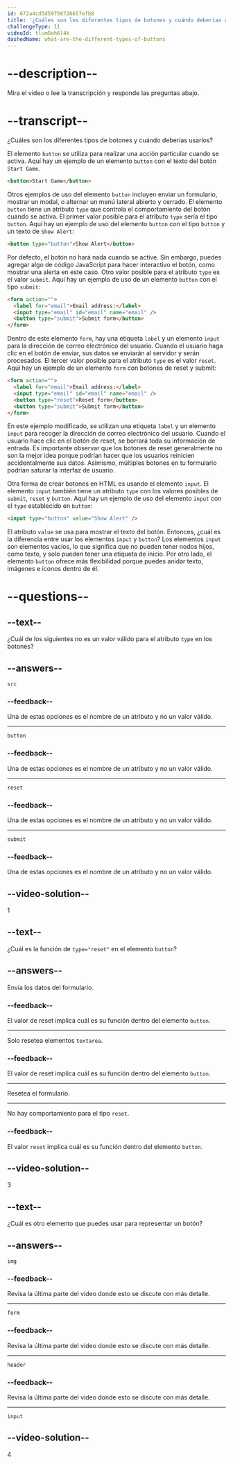 ```yaml
---
id: 672a4cd3d59756726657efb8
title: '¿Cuáles son los diferentes tipos de botones y cuándo deberías usarlos?'
challengeType: 11
videoId: tlumOah6l4k
dashedName: what-are-the-different-types-of-buttons
---
```


# --description--

Mira el video o lee la transcripción y responde las preguntas abajo.

# --transcript--

¿Cuáles son los diferentes tipos de botones y cuándo deberías usarlos?

El elemento `button` se utiliza para realizar una acción particular cuando se activa. Aquí hay un ejemplo de un elemento `button` con el texto del botón `Start Game`.

```html
<button>Start Game</button>
```

Otros ejemplos de uso del elemento `button` incluyen enviar un formulario, mostrar un modal, o alternar un menú lateral abierto y cerrado. El elemento `button` tiene un atributo `type` que controla el comportamiento del botón cuando se activa. El primer valor posible para el atributo `type` sería el tipo `button`. Aquí hay un ejemplo de uso del elemento `button` con el tipo `button` y un texto de `Show Alert`:

```html
<button type="button">Show Alert</button>
```

Por defecto, el botón no hará nada cuando se active. Sin embargo, puedes agregar algo de código JavaScript para hacer interactivo el botón, como mostrar una alerta en este caso. Otro valor posible para el atributo `type` es el valor `submit`. Aquí hay un ejemplo de uso de un elemento `button` con el tipo `submit`:

```html
<form action="">
  <label for="email">Email address:</label>
  <input type="email" id="email" name="email" />
  <button type="submit">Submit form</button>
</form>
```

Dentro de este elemento `form`, hay una etiqueta `label` y un elemento `input` para la dirección de correo electrónico del usuario. Cuando el usuario haga clic en el botón de enviar, sus datos se enviarán al servidor y serán procesados. El tercer valor posible para el atributo `type` es el valor `reset`. Aquí hay un ejemplo de un elemento `form` con botones de reset y submit:

```html
<form action="">
  <label for="email">Email address:</label>
  <input type="email" id="email" name="email" />
  <button type="reset">Reset form</button>
  <button type="submit">Submit form</button>
</form>
```

En este ejemplo modificado, se utilizan una etiqueta `label` y un elemento `input` para recoger la dirección de correo electrónico del usuario. Cuando el usuario hace clic en el botón de reset, se borrará toda su información de entrada. Es importante observar que los botones de reset generalmente no son la mejor idea porque podrían hacer que los usuarios reinicien accidentalmente sus datos. Asimismo, múltiples botones en tu formulario podrían saturar la interfaz de usuario.

Otra forma de crear botones en HTML es usando el elemento `input`. El elemento `input` también tiene un atributo `type` con los valores posibles de `submit`, `reset` y `button`. Aquí hay un ejemplo de uso del elemento `input` con el `type` establecido en `button`:

```html
<input type="button" value="Show Alert" />
```

El atributo `value` se usa para mostrar el texto del botón. Entonces, ¿cuál es la diferencia entre usar los elementos `input` y `button`? Los elementos `input` son elementos vacíos, lo que significa que no pueden tener nodos hijos, como texto, y solo pueden tener una etiqueta de inicio. Por otro lado, el elemento `button` ofrece más flexibilidad porque puedes anidar texto, imágenes e íconos dentro de él.

# --questions--

## --text--

¿Cuál de los siguientes no es un valor válido para el atributo `type` en los botones?

## --answers--

`src`

### --feedback--

Una de estas opciones es el nombre de un atributo y no un valor válido.

---

`button`

### --feedback--

Una de estas opciones es el nombre de un atributo y no un valor válido.

---

`reset`

### --feedback--

Una de estas opciones es el nombre de un atributo y no un valor válido.

---

`submit`

### --feedback--

Una de estas opciones es el nombre de un atributo y no un valor válido.

## --video-solution--

1

## --text--

¿Cuál es la función de `type="reset"` en el elemento `button`?

## --answers--

Envía los datos del formulario.

### --feedback--

El valor de reset implica cuál es su función dentro del elemento `button`.

---

Solo resetea elementos `textarea`.

### --feedback--

El valor de reset implica cuál es su función dentro del elemento `button`.

---

Resetea el formulario.

---

No hay comportamiento para el tipo `reset`.

### --feedback--

El valor `reset` implica cuál es su función dentro del elemento `button`.

## --video-solution--

3

## --text--

¿Cuál es otro elemento que puedes usar para representar un botón?

## --answers--

`img`

### --feedback--

Revisa la última parte del video donde esto se discute con más detalle.

---

`form`

### --feedback--

Revisa la última parte del video donde esto se discute con más detalle.

---

`header`

### --feedback--

Revisa la última parte del video donde esto se discute con más detalle.

---

`input`

## --video-solution--

4
